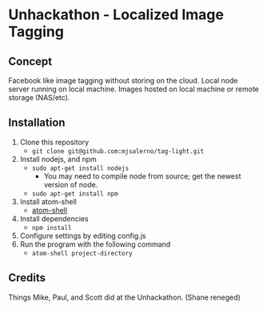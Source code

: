 # Unhackathon - Localized Image Tagging

## Concept
Facebook like image tagging without storing on the cloud. Local node server running on local machine. Images hosted on local machine or remote storage (NAS/etc).

## Installation

1. Clone this repository
	* `git clone git@github.com:mjsalerno/tag-light.git`
2. Install nodejs, and npm
	* `sudo apt-get install nodejs`
        * You may need to compile node from source; get the newest version of node.    
	* `sudo apt-get install npm`
3. Install atom-shell
    * [atom-shell](https://github.com/atom/atom-shell/releases)
4. Install dependencies
	* `npm install`
5. Configure settings by editing config.js
6. Run the program with the following command
    * `atom-shell project-directory`

## Credits
Things Mike, Paul, and Scott did at the Unhackathon. (Shane reneged)
